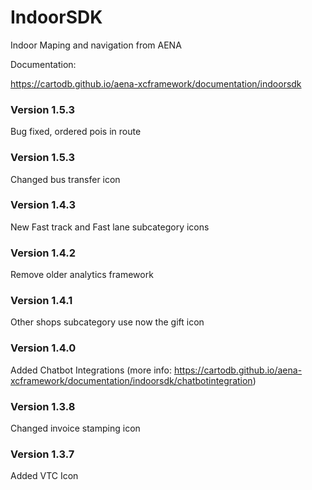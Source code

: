 # IndoorSDK 

Indoor Maping and navigation from AENA

Documentation:

https://cartodb.github.io/aena-xcframework/documentation/indoorsdk

### Version 1.5.3

Bug fixed, ordered pois in route

### Version 1.5.3

Changed bus transfer icon

### Version 1.4.3

New Fast track and Fast lane subcategory icons

### Version 1.4.2

Remove older analytics framework

### Version 1.4.1 

Other shops subcategory use now the gift icon

### Version 1.4.0 

Added Chatbot Integrations (more info: https://cartodb.github.io/aena-xcframework/documentation/indoorsdk/chatbotintegration)

### Version 1.3.8

Changed invoice stamping icon

### Version 1.3.7

Added VTC Icon





